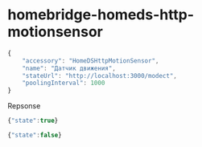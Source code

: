 # homebridge-homeds-http-motionsensor

```javascript
{
    "accessory": "HomeDSHttpMotionSensor",
    "name": "Датчик движения",
    "stateUrl": "http://localhost:3000/modect",
    "poolingInterval": 1000
}
```

Repsonse

```javascript
{"state":true}
```

```javascript
{"state":false}
```
